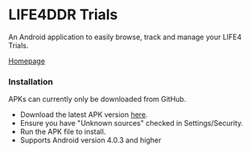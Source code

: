 # LIFE4DDR Trials
An Android application to easily browse, track and manage your LIFE4 Trials.

[Homepage](http://life4ddr.com)

### Installation
APKs can currently only be downloaded from GitHub.
- Download the latest APK version [here](https://github.com/PerrigoGames/Life4DDR-Trials/releases/download/0.2/Life4Trials_0_2.apk).
- Ensure you have "Unknown sources" checked in Settings/Security.
- Run the APK file to install.
- Supports Android version 4.0.3 and higher
